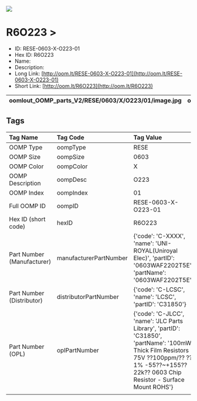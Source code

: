 


  
![][im]
# R6O223 > 

- ID: RESE-0603-X-O223-01
- Hex ID: R6O223
- Name: 
- Description: 
- Long Link: [http://oom.lt/RESE-0603-X-O223-01](http://oom.lt/RESE-0603-X-O223-01)
- Short Link: [http://oom.lt/R6O223](http://oom.lt/R6O223)
  

|oomlout_OOMP_parts_V2/RESE/0603/X/O223/01/image.jpg|oomlout_OOMP_parts_V2/RESE/0603/X/O223/01/image_BOTTOM.jpg|oomlout_OOMP_parts_V2/RESE/0603/X/O223/01/image_Re.jpg||
| :---: | :---: | :---: | :---: |

## Tags
  

|Tag Name|Tag Code|Tag Value|
| :--- | :--- | :--- |
|OOMP Type|oompType|RESE|
|OOMP Size|oompSize|0603|
|OOMP Color|oompColor|X|
|OOMP Description|oompDesc|O223|
|OOMP Index|oompIndex|01|
|Full OOMP ID|oompID|RESE-0603-X-O223-01|
|Hex ID (short code)|hexID|R6O223|
|Part Number (Manufacturer)|manufacturerPartNumber|{'code': 'C-XXXX', 'name': 'UNI-ROYAL(Uniroyal Elec)', 'partID': '0603WAF2202T5E', 'partName': '0603WAF2202T5E'}|
|Part Number (Distributor)|distributorPartNumber|{'code': 'C-LCSC', 'name': 'LCSC', 'partID': 'C31850'}|
|Part Number (OPL)|oplPartNumber|{'code': 'C-JLCC', 'name': 'JLC Parts Library', 'partID': 'C31850', 'partName': '100mW Thick Film Resistors 75V ??100ppm/?? ??1% -55??~+155?? 22k?? 0603  Chip Resistor - Surface Mount ROHS'}|
||||



[im]: oomlout_OOMP_parts_V2/RESE/0603/X/O223/01/image_450.jpg
